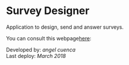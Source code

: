 # Survey Designer
Application to design, send and answer surveys.

You can consult this webpage[here](https://survey-designer.appspot.com):


Developed by: *angel cuenca*<br />
Last deploy: *March 2018*
